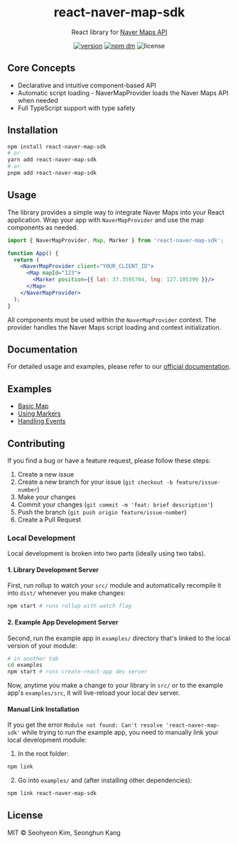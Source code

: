 <div align="center">
  <h1>react-naver-map-sdk</h1>
  <p>React library for <a href="https://navermaps.github.io/maps.js.ncp/docs/index.html" alt="naver maps api">Naver Maps API</a></p>
  <p>
    <a href="https://www.npmjs.com/package/react-naver-map-sdk"><img alt="version" src="https://img.shields.io/npm/v/react-naver-map-sdk" /></a>
    <a href="https://www.npmjs.com/package/react-naver-map-sdk"><img alt="npm dm" src="https://img.shields.io/npm/dm/react-naver-map-sdk" /></a>
    <img alt="license" src="https://img.shields.io/npm/l/react-naver-map-sdk" />
  </p>
</div>

## Core Concepts

- Declarative and intuitive component-based API
- Automatic script loading - NaverMapProvider loads the Naver Maps API when needed
- Full TypeScript support with type safety

## Installation

```bash
npm install react-naver-map-sdk
# or
yarn add react-naver-map-sdk
# or
pnpm add react-naver-map-sdk
```

## Usage

The library provides a simple way to integrate Naver Maps into your React application. Wrap your app with `NaverMapProvider` and use the map components as needed.

```jsx
import { NaverMapProvider, Map, Marker } from 'react-naver-map-sdk';

function App() {
  return (
    <NaverMapProvider client="YOUR_CLIENT_ID">
      <Map mapId="123">
        <Marker position={{ lat: 37.3595704, lng: 127.105399 }}/>
      </Map>
    </NaverMapProvider>
  );
}
```

All components must be used within the `NaverMapProvider` context. The provider handles the Naver Maps script loading and context initialization.

## Documentation

For detailed usage and examples, please refer to our [official documentation](https://docsurl.com).

## Examples

- [Basic Map](examples/basic-map)
- [Using Markers](examples/markers)
- [Handling Events](examples/events)

## Contributing

If you find a bug or have a feature request, please follow these steps:

1. Create a new issue
2. Create a new branch for your issue (`git checkout -b feature/issue-number`)
3. Make your changes
4. Commit your changes (`git commit -m 'feat: brief description'`)
5. Push the branch (`git push origin feature/issue-number`)
6. Create a Pull Request

### Local Development

Local development is broken into two parts (ideally using two tabs).

#### 1. Library Development Server

First, run rollup to watch your `src/` module and automatically recompile it into `dist/` whenever you make changes:

```bash
npm start # runs rollup with watch flag
```

#### 2. Example App Development Server

Second, run the example app in `examples/` directory that's linked to the local version of your module:

```bash
# in another tab
cd examples
npm start # runs create-react-app dev server
```

Now, anytime you make a change to your library in `src/` or to the example app's `examples/src`, it will live-reload your local dev server.

#### Manual Link Installation

If you get the error `Module not found: Can't resolve 'react-naver-map-sdk'` while trying to run the example app, you need to manually link your local development module:

1. In the root folder:
```bash
npm link
```

2. Go into `examples/` and (after installing other dependencies):
```bash
npm link react-naver-map-sdk
```

## License

MIT © Seohyeon Kim, Seonghun Kang
